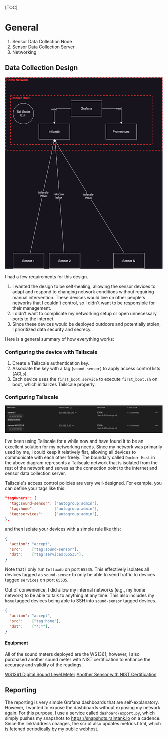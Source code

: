 [TOC]

# General

1. Sensor Data Collection Node
2. Sensor Data Collection Server
3. Networking

## Data Collection Design

![Design](./design.svg)

I had a few requirements for this design.

1. I wanted the design to be self-healing, allowing the sensor devices to adapt and respond to changing network conditions without requiring manual intervention. These devices would live on other people's networks that I couldn't control, so I didn't want to be responsible for their management.
2. I didn't want to complicate my networking setup or open unnecessary ports to the internet.
3. Since these devices would be deployed outdoors and potentially stolen, I prioritized data security and secrecy.

Here is a general summary of how everything works:

### Configuring the device with Tailscale

1. Create a Tailscale authentication key.
2. Associate the key with a tag (`sound-sensor`) to apply access control lists (ACLs).
3. Each device uses the `first_boot.service` to execute `first_boot.sh` on boot, which initializes Tailscale properly.

### Configuring Tailscale

![alt text](tailscale-machine-list.png)

I've been using Tailscale for a while now and have found it to be an excellent solution for my networking needs. Since my network was primarily used by me, I could keep it relatively flat, allowing all devices to communicate with each other freely. The boundary called `Docker Host` in the above diagram represents a Tailscale network that is isolated from the rest of the network and serves as the connection point to the internet and sensor data collection server.

Tailscale's access control policies are very well-designed. For example, you can define your tags like this:

```json
"tagOwners": {
  "tag:sound-sensor": ["autogroup:admin"],
  "tag:home":         ["autogroup:admin"],
  "tag:services":     ["autogroup:admin"],
},
```

and then isolate your devices with a simple rule like this:

```json
{
  "action": "accept",
  "src":    ["tag:sound-sensor"],
  "dst":    ["tag:services:65535"],
}
```

Note that I only run `Influxdb` on port `65535`. This effectively isolates all devices tagged as `sound-sensor` to only be able to send traffic to devices tagged `services` on port `65535`.

Out of convenience, I did allow my internal networks (e.g., my home network) to be able to talk to anything at any time. This also includes my `home` tagged devices being able to SSH into `sound-sensor` tagged devices.

```json
{
  "action": "accept",
  "src":    ["tag:home"],
  "dst":    ["*:*"],
}
```

#### Equipment

All of the sound meters deployed are the WS1361; however, I also purchased another sound meter with NIST certification to enhance the accuracy and validity of the readings.

[WS1361 Digital Sound Level Meter](https://a.co/d/eEE0PVq)
[Another Sensor with NIST Certification](https://a.co/d/aOY8Xfe)


## Reporting

The reporting is very simple Grafana dashboards that are self-explanatory. However, I wanted to expose the dashboards without exposing my network again.
For this purpose, I use a service called `dashoard/export.py`, which simply pushes my snapshots to https://snapshots.raintank.io on a cadence. Since the link/address changes, the script also updates metrics.html, which is fetched periodically by my public webhost.